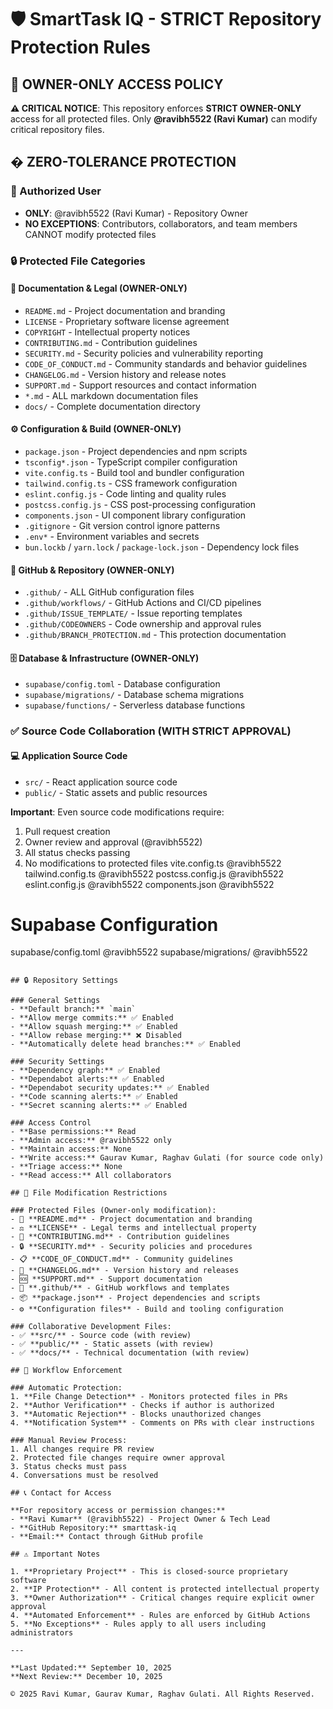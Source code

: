 # 🛡️ SmartTask IQ - STRICT Repository Protection Rules

## 🔐 OWNER-ONLY ACCESS POLICY

**⚠️ CRITICAL NOTICE**: This repository enforces **STRICT OWNER-ONLY** access for all protected files. Only **@ravibh5522 (Ravi Kumar)** can modify critical repository files.

## � ZERO-TOLERANCE PROTECTION

### 👤 Authorized User
- **ONLY**: @ravibh5522 (Ravi Kumar) - Repository Owner
- **NO EXCEPTIONS**: Contributors, collaborators, and team members CANNOT modify protected files

### 🔒 Protected File Categories

#### 📖 Documentation & Legal (OWNER-ONLY)
- `README.md` - Project documentation and branding
- `LICENSE` - Proprietary software license agreement
- `COPYRIGHT` - Intellectual property notices
- `CONTRIBUTING.md` - Contribution guidelines
- `SECURITY.md` - Security policies and vulnerability reporting
- `CODE_OF_CONDUCT.md` - Community standards and behavior guidelines
- `CHANGELOG.md` - Version history and release notes
- `SUPPORT.md` - Support resources and contact information
- `*.md` - ALL markdown documentation files
- `docs/` - Complete documentation directory

#### ⚙️ Configuration & Build (OWNER-ONLY)
- `package.json` - Project dependencies and npm scripts
- `tsconfig*.json` - TypeScript compiler configuration
- `vite.config.ts` - Build tool and bundler configuration
- `tailwind.config.ts` - CSS framework configuration
- `eslint.config.js` - Code linting and quality rules
- `postcss.config.js` - CSS post-processing configuration
- `components.json` - UI component library configuration
- `.gitignore` - Git version control ignore patterns
- `.env*` - Environment variables and secrets
- `bun.lockb` / `yarn.lock` / `package-lock.json` - Dependency lock files

#### 🔧 GitHub & Repository (OWNER-ONLY)
- `.github/` - ALL GitHub configuration files
- `.github/workflows/` - GitHub Actions and CI/CD pipelines
- `.github/ISSUE_TEMPLATE/` - Issue reporting templates
- `.github/CODEOWNERS` - Code ownership and approval rules
- `.github/BRANCH_PROTECTION.md` - This protection documentation

#### 🗄️ Database & Infrastructure (OWNER-ONLY)
- `supabase/config.toml` - Database configuration
- `supabase/migrations/` - Database schema migrations
- `supabase/functions/` - Serverless database functions

### ✅ Source Code Collaboration (WITH STRICT APPROVAL)

#### 💻 Application Source Code
- `src/` - React application source code
- `public/` - Static assets and public resources

**Important**: Even source code modifications require:
1. Pull request creation
2. Owner review and approval (@ravibh5522)
3. All status checks passing
4. No modifications to protected files
vite.config.ts             @ravibh5522
tailwind.config.ts         @ravibh5522
postcss.config.js          @ravibh5522
eslint.config.js           @ravibh5522
components.json            @ravibh5522

# Supabase Configuration
supabase/config.toml       @ravibh5522
supabase/migrations/       @ravibh5522
```

## 🔒 Repository Settings

### General Settings
- **Default branch:** `main`
- **Allow merge commits:** ✅ Enabled
- **Allow squash merging:** ✅ Enabled
- **Allow rebase merging:** ❌ Disabled
- **Automatically delete head branches:** ✅ Enabled

### Security Settings
- **Dependency graph:** ✅ Enabled
- **Dependabot alerts:** ✅ Enabled
- **Dependabot security updates:** ✅ Enabled
- **Code scanning alerts:** ✅ Enabled
- **Secret scanning alerts:** ✅ Enabled

### Access Control
- **Base permissions:** Read
- **Admin access:** @ravibh5522 only
- **Maintain access:** None
- **Write access:** Gaurav Kumar, Raghav Gulati (for source code only)
- **Triage access:** None
- **Read access:** All collaborators

## 🚫 File Modification Restrictions

### Protected Files (Owner-only modification):
- 📖 **README.md** - Project documentation and branding
- ⚖️ **LICENSE** - Legal terms and intellectual property
- 📝 **CONTRIBUTING.md** - Contribution guidelines
- 🔒 **SECURITY.md** - Security policies and procedures
- 📋 **CODE_OF_CONDUCT.md** - Community guidelines
- 📅 **CHANGELOG.md** - Version history and releases
- 🆘 **SUPPORT.md** - Support documentation
- 🔧 **.github/** - GitHub workflows and templates
- 📦 **package.json** - Project dependencies and scripts
- ⚙️ **Configuration files** - Build and tooling configuration

### Collaborative Development Files:
- ✅ **src/** - Source code (with review)
- ✅ **public/** - Static assets (with review)
- ✅ **docs/** - Technical documentation (with review)

## 🔄 Workflow Enforcement

### Automatic Protection:
1. **File Change Detection** - Monitors protected files in PRs
2. **Author Verification** - Checks if author is authorized
3. **Automatic Rejection** - Blocks unauthorized changes
4. **Notification System** - Comments on PRs with clear instructions

### Manual Review Process:
1. All changes require PR review
2. Protected file changes require owner approval
3. Status checks must pass
4. Conversations must be resolved

## 📞 Contact for Access

**For repository access or permission changes:**
- **Ravi Kumar** (@ravibh5522) - Project Owner & Tech Lead
- **GitHub Repository:** smarttask-iq
- **Email:** Contact through GitHub profile

## ⚠️ Important Notes

1. **Proprietary Project** - This is closed-source proprietary software
2. **IP Protection** - All content is protected intellectual property
3. **Owner Authorization** - Critical changes require explicit owner approval
4. **Automated Enforcement** - Rules are enforced by GitHub Actions
5. **No Exceptions** - Rules apply to all users including administrators

---

**Last Updated:** September 10, 2025
**Next Review:** December 10, 2025

© 2025 Ravi Kumar, Gaurav Kumar, Raghav Gulati. All Rights Reserved.
